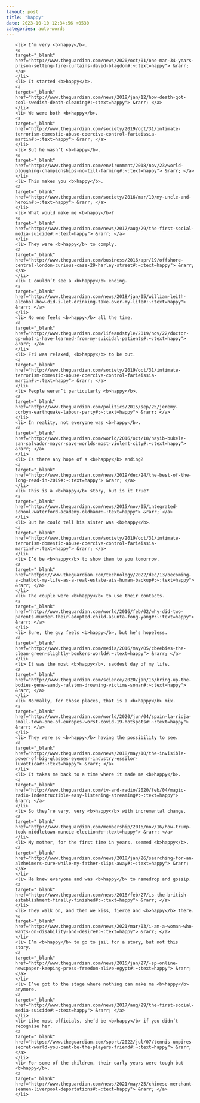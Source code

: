 ```yaml
---
layout: post
title: "happy"
date: 2023-10-10 12:34:56 +0530
categories: auto-words
---
```

<ol>

    <li> I’m very <b>happy</b>.
    <a 
    target="_blank" 
    href="http://www.theguardian.com/news/2020/oct/01/one-man-34-years-prison-setting-fire-curtains-david-blagdon#:~:text=happy"> &rarr; </a>
    </li>
    <li> It started <b>happy</b>.
    <a 
    target="_blank" 
    href="http://www.theguardian.com/news/2018/jan/12/how-death-got-cool-swedish-death-cleaning#:~:text=happy"> &rarr; </a>
    </li>
    <li> We were both <b>happy</b>.
    <a 
    target="_blank" 
    href="http://www.theguardian.com/society/2019/oct/31/intimate-terrorism-domestic-abuse-coercive-control-farieissia-martin#:~:text=happy"> &rarr; </a>
    </li>
    <li> But he wasn’t <b>happy</b>.
    <a 
    target="_blank" 
    href="http://www.theguardian.com/environment/2018/nov/23/world-ploughing-championships-no-till-farming#:~:text=happy"> &rarr; </a>
    </li>
    <li> This makes you <b>happy</b>.
    <a 
    target="_blank" 
    href="http://www.theguardian.com/society/2016/mar/10/my-uncle-and-heroin#:~:text=happy"> &rarr; </a>
    </li>
    <li> What would make me <b>happy</b>?
    <a 
    target="_blank" 
    href="http://www.theguardian.com/news/2017/aug/29/the-first-social-media-suicide#:~:text=happy"> &rarr; </a>
    </li>
    <li> They were <b>happy</b> to comply.
    <a 
    target="_blank" 
    href="http://www.theguardian.com/business/2016/apr/19/offshore-central-london-curious-case-29-harley-street#:~:text=happy"> &rarr; </a>
    </li>
    <li> I couldn’t see a <b>happy</b> ending.
    <a 
    target="_blank" 
    href="http://www.theguardian.com/news/2018/jan/05/william-leith-alcohol-how-did-i-let-drinking-take-over-my-life#:~:text=happy"> &rarr; </a>
    </li>
    <li> No one feels <b>happy</b> all the time.
    <a 
    target="_blank" 
    href="http://www.theguardian.com/lifeandstyle/2019/nov/22/doctor-gp-what-i-have-learned-from-my-suicidal-patients#:~:text=happy"> &rarr; </a>
    </li>
    <li> Fri was relaxed, <b>happy</b> to be out.
    <a 
    target="_blank" 
    href="http://www.theguardian.com/society/2019/oct/31/intimate-terrorism-domestic-abuse-coercive-control-farieissia-martin#:~:text=happy"> &rarr; </a>
    </li>
    <li> People weren’t particularly <b>happy</b>.
    <a 
    target="_blank" 
    href="http://www.theguardian.com/politics/2015/sep/25/jeremy-corbyn-earthquake-labour-party#:~:text=happy"> &rarr; </a>
    </li>
    <li> In reality, not everyone was <b>happy</b>.
    <a 
    target="_blank" 
    href="http://www.theguardian.com/world/2016/oct/18/nayib-bukele-san-salvador-mayor-save-worlds-most-violent-city#:~:text=happy"> &rarr; </a>
    </li>
    <li> Is there any hope of a <b>happy</b> ending?
    <a 
    target="_blank" 
    href="http://www.theguardian.com/news/2019/dec/24/the-best-of-the-long-read-in-2019#:~:text=happy"> &rarr; </a>
    </li>
    <li> This is a <b>happy</b> story, but is it true?
    <a 
    target="_blank" 
    href="http://www.theguardian.com/news/2015/nov/05/integrated-school-waterford-academy-oldham#:~:text=happy"> &rarr; </a>
    </li>
    <li> But he could tell his sister was <b>happy</b>.
    <a 
    target="_blank" 
    href="http://www.theguardian.com/society/2019/oct/31/intimate-terrorism-domestic-abuse-coercive-control-farieissia-martin#:~:text=happy"> &rarr; </a>
    </li>
    <li> I’d be <b>happy</b> to show them to you tomorrow.
    <a 
    target="_blank" 
    href="https://www.theguardian.com/technology/2022/dec/13/becoming-a-chatbot-my-life-as-a-real-estate-ais-human-backup#:~:text=happy"> &rarr; </a>
    </li>
    <li> The couple were <b>happy</b> to use their contacts.
    <a 
    target="_blank" 
    href="http://www.theguardian.com/world/2016/feb/02/why-did-two-parents-murder-their-adopted-child-asunta-fong-yang#:~:text=happy"> &rarr; </a>
    </li>
    <li> Sure, the guy feels <b>happy</b>, but he’s hopeless.
    <a 
    target="_blank" 
    href="http://www.theguardian.com/media/2016/may/05/cbeebies-the-clean-green-slightly-bonkers-world#:~:text=happy"> &rarr; </a>
    </li>
    <li> It was the most <b>happy</b>, saddest day of my life.
    <a 
    target="_blank" 
    href="http://www.theguardian.com/science/2020/jan/16/bring-up-the-bodies-gene-sandy-ralston-drowning-victims-sonar#:~:text=happy"> &rarr; </a>
    </li>
    <li> Normally, for those places, that is a <b>happy</b> mix.
    <a 
    target="_blank" 
    href="http://www.theguardian.com/world/2020/jun/04/spain-la-rioja-small-town-one-of-europes-worst-covid-19-hotspots#:~:text=happy"> &rarr; </a>
    </li>
    <li> They were so <b>happy</b> having the possibility to see.
    <a 
    target="_blank" 
    href="http://www.theguardian.com/news/2018/may/10/the-invisible-power-of-big-glasses-eyewear-industry-essilor-luxottica#:~:text=happy"> &rarr; </a>
    </li>
    <li> It takes me back to a time where it made me <b>happy</b>.
    <a 
    target="_blank" 
    href="http://www.theguardian.com/tv-and-radio/2020/feb/04/magic-radio-indestructible-easy-listening-streaming#:~:text=happy"> &rarr; </a>
    </li>
    <li> So they’re very, very <b>happy</b> with incremental change.
    <a 
    target="_blank" 
    href="http://www.theguardian.com/membership/2016/nov/16/how-trump-took-middletown-muncie-election#:~:text=happy"> &rarr; </a>
    </li>
    <li> My mother, for the first time in years, seemed <b>happy</b>.
    <a 
    target="_blank" 
    href="http://www.theguardian.com/news/2018/jan/26/searching-for-an-alzheimers-cure-while-my-father-slips-away#:~:text=happy"> &rarr; </a>
    </li>
    <li> He knew everyone and was <b>happy</b> to namedrop and gossip.
    <a 
    target="_blank" 
    href="http://www.theguardian.com/news/2018/feb/27/is-the-british-establishment-finally-finished#:~:text=happy"> &rarr; </a>
    </li>
    <li> They walk on, and then we kiss, fierce and <b>happy</b> there.
    <a 
    target="_blank" 
    href="http://www.theguardian.com/news/2021/mar/03/i-am-a-woman-who-wants-on-disability-and-desire#:~:text=happy"> &rarr; </a>
    </li>
    <li> I’m <b>happy</b> to go to jail for a story, but not this story.
    <a 
    target="_blank" 
    href="http://www.theguardian.com/news/2015/jan/27/-sp-online-newspaper-keeping-press-freedom-alive-egypt#:~:text=happy"> &rarr; </a>
    </li>
    <li> I’ve got to the stage where nothing can make me <b>happy</b> anymore.
    <a 
    target="_blank" 
    href="http://www.theguardian.com/news/2017/aug/29/the-first-social-media-suicide#:~:text=happy"> &rarr; </a>
    </li>
    <li> Like most officials, she’d be <b>happy</b> if you didn’t recognise her.
    <a 
    target="_blank" 
    href="https://www.theguardian.com/sport/2022/jul/07/tennis-umpires-secret-world-you-cant-be-the-players-friend#:~:text=happy"> &rarr; </a>
    </li>
    <li> For some of the children, their early years were tough but <b>happy</b>.
    <a 
    target="_blank" 
    href="http://www.theguardian.com/news/2021/may/25/chinese-merchant-seamen-liverpool-deportations#:~:text=happy"> &rarr; </a>
    </li>